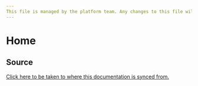 ```yaml
---
This file is managed by the platform team. Any changes to this file will get automatically overwritten.
---
```


# Home

## Source
[Click here to be taken to where this documentation is synced from.](https://github.com/Keyring-Network/fl-zerolend/tree/master//docs)
